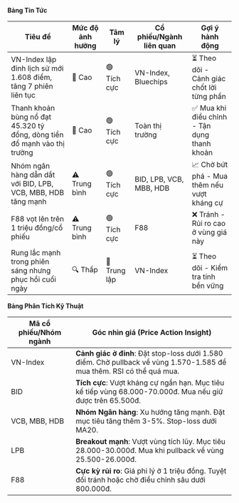 **Bảng Tin Tức**

| Tiêu đề | Mức độ ảnh hưởng | Tâm lý | Cổ phiếu/Ngành liên quan | Gợi ý hành động |
|---------|------------------|---------|-------------------------|------------------|
| VN-Index lập đỉnh lịch sử mới 1.608 điểm, tăng 7 phiên liên tục | 🚨 Cao | 🟢 Tích cực | VN-Index, Bluechips | ⏳ Theo dõi - Cảnh giác chốt lời từng phần |
| Thanh khoản bùng nổ đạt 45.320 tỷ đồng, dòng tiền đổ mạnh vào thị trường | 🚨 Cao | 🟢 Tích cực | Toàn thị trường | ✅ Mua khi điều chỉnh - Tận dụng thanh khoản |
| Nhóm ngân hàng dẫn dắt với BID, LPB, VCB, MBB, HDB tăng mạnh | ⚠️ Trung bình | 🟢 Tích cực | BID, LPB, VCB, MBB, HDB | 📈 Chờ bứt phá - Mua thêm nếu vượt kháng cự |
| F88 vọt lên trên 1 triệu đồng/cổ phiếu | ⚠️ Trung bình | 🟢 Tích cực | F88 | ❌ Tránh - Rủi ro cao ở vùng giá này |
| Rung lắc mạnh trong phiên sáng nhưng phục hồi cuối ngày | 🔍 Thấp | 🔵 Trung lập | VN-Index | ⏳ Theo dõi - Kiểm tra tính bền vững |

**Bảng Phân Tích Kỹ Thuật**

| Mã cổ phiếu/Nhóm ngành | Góc nhìn giá (Price Action Insight) |
|------------------------|-------------------------------------|
| VN-Index | **Cảnh giác ở đỉnh**: Đặt stop-loss dưới 1.580 điểm. Chờ pullback về vùng 1.570-1.585 để mua thêm. RSI có thể quá mua. |
| BID | **Tích cực**: Vượt kháng cự ngắn hạn. Mục tiêu kế tiếp vùng 68.000-70.000đ. Mua nếu giữ được trên 65.500đ. |
| VCB, MBB, HDB | **Nhóm Ngân hàng**: Xu hướng tăng mạnh. Đặt mục tiêu tăng thêm 3-5%. Stop-loss dưới MA20. |
| LPB | **Breakout mạnh**: Vượt vùng tích lũy. Mục tiêu 28.000-30.000đ. Mua khi pullback về vùng 25.500-26.000đ. |
| F88 | **Cực kỳ rủi ro**: Giá phi lý ở 1 triệu đồng. Tuyệt đối tránh hoặc chờ điều chỉnh sâu dưới 800.000đ. |